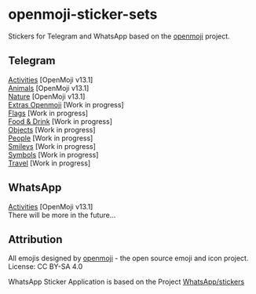 # openmoji-sticker-sets
Stickers for Telegram and WhatsApp based on the [openmoji](https://github.com/hfg-gmuend/openmoji) project.  

## Telegram  
[Activities](https://t.me/addstickers/OpenMojiActivities) [OpenMoji v13.1]  
[Animals](https://t.me/addstickers/OpenMojiAnimals) [OpenMoji v13.1]   
[Nature](https://t.me/addstickers/OpenMojiNature) [OpenMoji v13.1]   
[Extras Openmoji](https://t.me/addstickers/OpenMojiExtras) [Work in progress]    
[Flags](https://t.me/addstickers/OpenMojiFlags) [Work in progress]  
[Food & Drink](https://t.me/addstickers/OpenMojiFood) [Work in progress]    
[Objects](https://t.me/addstickers/OpenMojiObjects) [Work in progress]  
[People](https://t.me/addstickers/OpenMojiPeople) [Work in progress]   
[Smileys](https://t.me/addstickers/OpenMojiSmileys) [Work in progress]  
[Symbols](https://t.me/addstickers/OpenMojiSymbols) [Work in progress]  
[Travel](https://t.me/addstickers/OpenMojiTravel) [Work in progress]  

## WhatsApp
[Activities](https://github.com/MEibenst/openmoji-sticker-sets/releases/download/v0.1.0-alpha/OpenMoji-StickerPack1.apk) [OpenMoji v13.1]   
There will be more in the future...

## Attribution
All emojis designed by [openmoji](https://github.com/hfg-gmuend/openmoji) - the open source emoji and icon project. License: CC BY-SA 4.0

WhatsApp Sticker Application is based on the Project [WhatsApp/stickers](https://github.com/WhatsApp/stickers)
